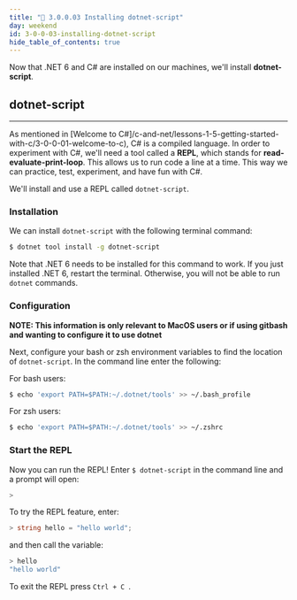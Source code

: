 ```yaml
---
title: "📓 3.0.0.03 Installing dotnet-script"
day: weekend
id: 3-0-0-03-installing-dotnet-script
hide_table_of_contents: true
---
```


Now that .NET 6 and C# are installed on our machines, we'll install **dotnet-script**.

## dotnet-script

---

As mentioned in [Welcome to C#]/c-and-net/lessons-1-5-getting-started-with-c/3-0-0-01-welcome-to-c), C# is a compiled language. In order to experiment with C#, we'll need a tool called a **REPL**, which stands for **read-evaluate-print-loop**. This allows us to run code a line at a time. This way we can practice, test, experiment, and have fun with C#.

We'll install and use a REPL called `dotnet-script`. 

### Installation

We can install `dotnet-script` with the following terminal command:

```bash
$ dotnet tool install -g dotnet-script
```

Note that .NET 6 needs to be installed for this command to work. If you just installed .NET 6, restart the terminal. Otherwise, you will not be able to run `dotnet` commands.

### Configuration

**NOTE: This information is only relevant to MacOS users or if using gitbash and wanting to configure it to use dotnet**

Next, configure your bash or zsh environment variables to find the location of `dotnet-script`. In the command line enter the following:

For bash users:

```bash
$ echo 'export PATH=$PATH:~/.dotnet/tools' >> ~/.bash_profile
```

For zsh users:

```bash
$ echo 'export PATH=$PATH:~/.dotnet/tools' >> ~/.zshrc
```

### Start the REPL

Now you can run the REPL! Enter `$ dotnet-script` in the command line and a prompt will open:

```csharp
>
```

To try the REPL feature, enter:

```csharp
> string hello = "hello world";
```

and then call the variable:

```csharp
> hello
"hello world"
```

To exit the REPL press `Ctrl + C `.
